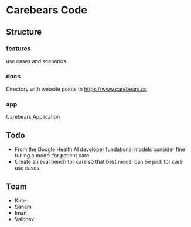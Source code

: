 # Carebears Code


## Structure
### features
use cases and scenarios

### docs
Directory with website points to https://www.carebears.cc

### app
Carebears Application



## Todo
- From the Google Health AI developer fundational models consider fine tuning a model for patient care
- Create an eval bench for care so that best model can be pick for care use cases.



## Team
- Kate
- Sanam
- Iman
- Vaibhav

